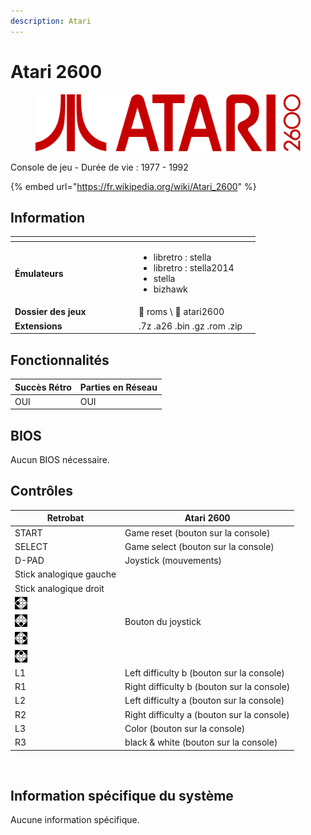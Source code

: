 ```yaml
---
description: Atari
---
```


# Atari 2600

<div align="left">

<figure><img src="https://raw.githubusercontent.com/fabricecaruso/es-theme-carbon/52ff37c9e265587d006945a2ba695b5a962b3a3d/art/logos/atari2600.svg" alt=""><figcaption></figcaption></figure>

</div>

Console de jeu - Durée de vie : 1977 - 1992

{% embed url="https://fr.wikipedia.org/wiki/Atari_2600" %}

## Information

<table data-header-hidden><thead><tr><th width="184"></th><th></th><th data-hidden></th></tr></thead><tbody><tr><td><strong>Émulateurs</strong></td><td><ul><li>libretro : stella</li><li>libretro : stella2014</li><li>stella</li><li>bizhawk</li></ul></td><td></td></tr><tr><td><strong>Dossier des jeux</strong></td><td><span data-gb-custom-inline data-tag="emoji" data-code="1f4c1">📁</span> roms \ <span data-gb-custom-inline data-tag="emoji" data-code="1f4c2">📂</span> atari2600</td><td></td></tr><tr><td><strong>Extensions</strong></td><td>.7z .a26 .bin .gz .rom .zip</td><td></td></tr></tbody></table>

## Fonctionnalités

| Succès Rétro | Parties en Réseau |
| ------------ | ----------------- |
| OUI          | OUI               |

## BIOS

Aucun BIOS nécessaire.

## Contrôles

| Retrobat                                          | Atari 2600                                 |
| ------------------------------------------------- | ------------------------------------------ |
| START                                             | Game reset (bouton sur la console)         |
| SELECT                                            | Game select (bouton sur la console)        |
| D-PAD                                             | Joystick (mouvements)                      |
| Stick analogique gauche                           |                                            |
| Stick analogique droit                            |                                            |
| ![](<../../../../.gitbook/assets/image (32).png>) |                                            |
| ![](<../../../../.gitbook/assets/image (19).png>) | Bouton du joystick                         |
| ![](<../../../../.gitbook/assets/image (6).png>)  |                                            |
| ![](<../../../../.gitbook/assets/image (34).png>) |                                            |
| L1                                                | Left difficulty b (bouton sur la console)  |
| R1                                                | Right difficulty b (bouton sur la console) |
| L2                                                | Left difficulty a (bouton sur la console)  |
| R2                                                | Right difficulty a (bouton sur la console) |
| L3                                                | Color (bouton sur la console)              |
| R3                                                | black & white (bouton sur la console)      |

<div align="left">

<figure><img src="https://i.imgur.com/OP8tnMg.png" alt=""><figcaption></figcaption></figure>

</div>

## Information spécifique du système

Aucune information spécifique.

